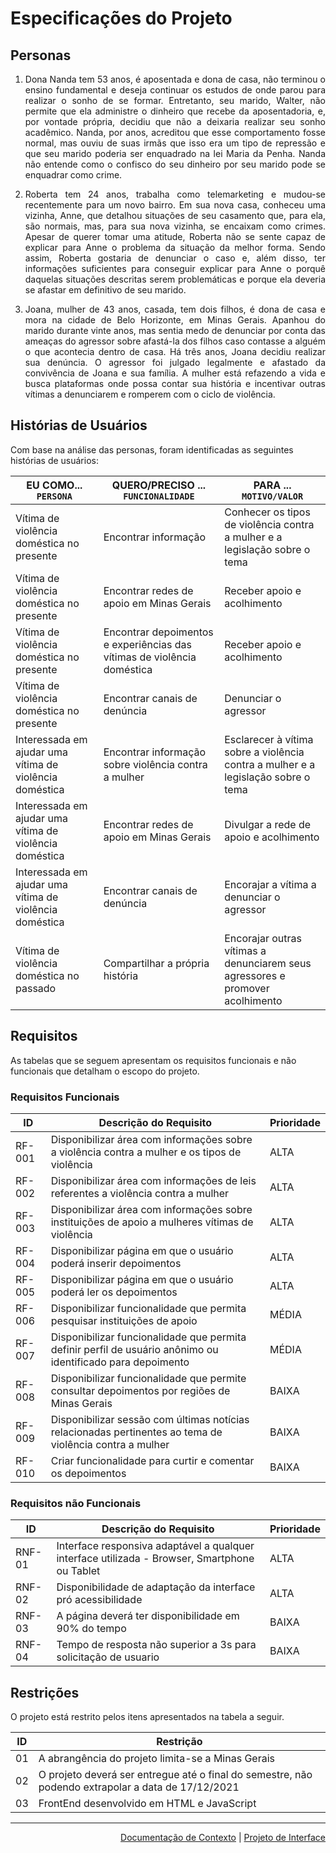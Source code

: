 # Especificações do Projeto

## Personas

<div align="justify"> 

1. Dona Nanda tem 53 anos, é aposentada e dona de casa, não terminou o ensino fundamental e deseja continuar os estudos de onde parou para realizar o sonho de se formar. Entretanto, seu marido, Walter, não permite que ela administre o dinheiro que recebe da aposentadoria, e, por vontade própria, decidiu que não a deixaria realizar seu sonho acadêmico. Nanda, por anos, acreditou que esse comportamento fosse normal, mas ouviu de suas irmãs que isso era um tipo de repressão e que seu marido poderia ser enquadrado na lei Maria da Penha. Nanda não entende como o confisco do seu dinheiro por seu marido pode se enquadrar como crime.

2. Roberta tem 24 anos, trabalha como telemarketing e mudou-se recentemente para um novo bairro. Em sua nova casa, conheceu uma vizinha, Anne, que detalhou situações de seu casamento que, para ela, são normais, mas, para sua nova vizinha, se encaixam como crimes. Apesar de querer tomar uma atitude, Roberta não se sente capaz de explicar para Anne o problema da situação da melhor forma. Sendo assim, Roberta gostaria de denunciar o caso e, além disso, ter informações suficientes para conseguir explicar para Anne o porquê daquelas situações descritas serem problemáticas e porque ela deveria se afastar em definitivo de seu marido.

3. Joana, mulher de 43 anos, casada, tem dois filhos, é dona de casa e mora na cidade de Belo Horizonte, em Minas Gerais. Apanhou do marido durante vinte anos, mas sentia medo de denunciar por conta das ameaças do agressor sobre afastá-la dos filhos caso contasse a alguém o que acontecia dentro de casa. Há três anos, Joana decidiu realizar sua denúncia. O agressor foi julgado legalmente e afastado da convivência de Joana e sua família. A mulher está refazendo a vida e busca plataformas onde possa contar sua história e incentivar outras vítimas a denunciarem e romperem com o ciclo de violência.
  
</div>

## Histórias de Usuários

Com base na análise das personas, foram identificadas as seguintes histórias de usuários:

| EU COMO... `PERSONA`          | QUERO/PRECISO ... `FUNCIONALIDADE` | PARA ... `MOTIVO/VALOR`        |
|-------------------------------|------------------------------------|--------------------------------|
|Vítima de violência doméstica no presente | Encontrar informação | Conhecer os tipos de violência contra a mulher e a legislação sobre o tema|
|Vítima de violência doméstica no presente | Encontrar redes de apoio em Minas Gerais | Receber apoio e acolhimento|
|Vítima de violência doméstica no presente | Encontrar depoimentos e experiências das vítimas de violência doméstica | Receber apoio e acolhimento|
|Vítima de violência doméstica no presente | Encontrar canais de denúncia | Denunciar o agressor|
|Interessada em ajudar uma vítima de violência doméstica | Encontrar informação sobre violência contra a mulher | Esclarecer à vítima sobre a violência contra a mulher e a legislação sobre o tema|
|Interessada em ajudar uma vítima de violência doméstica | Encontrar redes de apoio em Minas Gerais | Divulgar a rede de apoio e acolhimento|
|Interessada em ajudar uma vítima de violência doméstica | Encontrar canais de denúncia | Encorajar a vítima a denunciar o agressor|
|Vítima de violência doméstica no passado | Compartilhar a própria história | Encorajar outras vítimas a denunciarem seus agressores e promover acolhimento |

## Requisitos

As tabelas que se seguem apresentam os requisitos funcionais e não funcionais que detalham o escopo do projeto.

### Requisitos Funcionais

|ID    | Descrição do Requisito  | Prioridade |
|------|-----------------------------------------|----|
|RF-001| Disponibilizar área com informações sobre a violência contra a mulher e os tipos de violência | ALTA | 
|RF-002| Disponibilizar área com informações de leis referentes a violência contra a mulher | ALTA |
|RF-003| Disponibilizar área com informações sobre instituições de apoio a mulheres vítimas de violência | ALTA |
|RF-004| Disponibilizar página em que o usuário poderá inserir depoimentos | ALTA |
|RF-005| Disponibilizar página em que o usuário poderá ler os depoimentos | ALTA |
|RF-006| Disponibilizar funcionalidade que permita pesquisar instituições de apoio | MÉDIA |
|RF-007| Disponibilizar funcionalidade que permita definir perfil de usuário anônimo ou identificado para depoimento |MÉDIA|
|RF-008| Disponibilizar funcionalidade que permite consultar depoimentos por regiões de Minas Gerais | BAIXA |
|RF-009| Disponibilizar sessão com últimas notícias relacionadas pertinentes ao tema de violência contra a mulher  | BAIXA|
|RF-010| Criar funcionalidade para curtir e comentar os depoimentos | BAIXA |




### Requisitos não Funcionais
|ID    | Descrição do Requisito  |Prioridade |
|------|-----------------------------------------|----|
|RNF-01| Interface responsiva adaptável a qualquer interface utilizada - Browser, Smartphone ou Tablet | ALTA | 
|RNF-02| Disponibilidade de adaptação da interface pró acessibilidade | ALTA | 
|RNF-03| A página deverá ter disponibilidade em 90% do tempo | BAIXA | 
|RNF-04| Tempo de resposta não superior a 3s para solicitação de usuario | BAIXA |

## Restrições

O projeto está restrito pelos itens apresentados na tabela a seguir.

|ID| Restrição                                             |
|--|-------------------------------------------------------|
|01| A abrangência do projeto limita-se a Minas Gerais |
|02| O projeto deverá ser entregue até o final do semestre, não podendo extrapolar a data de 17/12/2021 |
|03| FrontEnd desenvolvido em HTML e JavaScript |

</div>

<hr>
 
<p align="right"><a href="./context.md">Documentação de Contexto</a> | <a href="./interface.md">Projeto de Interface</a></p>